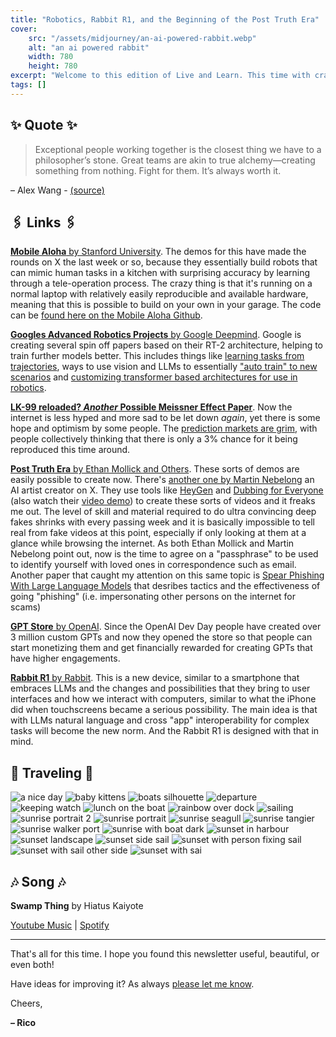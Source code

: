 ```yaml
---
title: "Robotics, Rabbit R1, and the Beginning of the Post Truth Era"
cover:
    src: "/assets/midjourney/an-ai-powered-rabbit.webp"
    alt: "an ai powered rabbit"
    width: 780
    height: 780
excerpt: "Welcome to this edition of Live and Learn. This time with crazy breakthroughs in the field of robotics from different teams, another LK-99 related possible super conductor paper, and people warning about the beginnings of the post truth era with deepfakes generated by AI becoming so easy to create it's not even funny anymore."
tags: []
---
```


## ✨ Quote ✨

> Exceptional people working together is the closest thing we have to a philosopher’s stone. Great teams are akin to true alchemy—creating something from nothing. Fight for them. It’s always worth it.

– Alex Wang - [(source)](https://alexw.substack.com/p/what-i-learned-in-2023)

## 🖇️ Links 🖇️

[**Mobile Aloha** by Stanford University](https://mobile-aloha.github.io/). The demos for this have made the rounds on X the last week or so, because they essentially build robots that can mimic human tasks in a kitchen with surprising accuracy by learning through a tele-operation process. The crazy thing is that it's running on a normal laptop with relatively easily reproducible and available hardware, meaning that this is possible to build on your own in your garage. The code can be [found here on the Mobile Aloha Github](https://github.com/MarkFzp/mobile-aloha).

[**Googles Advanced Robotics Projects** by Google Deepmind](https://deepmind.google/discover/blog/shaping-the-future-of-advanced-robotics). Google is creating several spin off papers based on their RT-2 architecture, helping to train further models better. This includes things like [learning tasks from trajectories](https://rt-trajectory.github.io/), ways to use vision and LLMs to essentially ["auto train" to new scenarios](https://auto-rt.github.io/) and [customizing transformer based architectures for use in robotics](https://sites.google.com/view/rtsara). 

[**LK-99 reloaded? *Another* Possible Meissner Effect Paper**](https://arxiv.org/pdf/2401.00999.pdf). Now the internet is less hyped and more sad to be let down *again*, yet there is some hope and optimism by some people. The [prediction markets are grim](https://manifold.markets/postjawline/will-the-meissner-effect-be-confirm), with people collectively thinking that there is only a 3% chance for it being reproduced this time around. 

[**Post Truth Era** by Ethan Mollick and Others](https://www.youtube.com/watch?app=desktop&v=9EIsGra80_I). These sorts of demos are easily possible to create now. There's [another one by Martin Nebelong](https://twitter.com/MartinNebelong/status/1745879162852688322) an AI artist creator on X. They use tools like [HeyGen](https://www.heygen.com/) and [Dubbing for Everyone](https://dubbingforeveryone.github.io/) (also watch their [video demo](https://www.youtube.com/watch?v=mnlWVLLoeiY)) to create these sorts of videos and it freaks me out. The level of skill and material required to do ultra convincing deep fakes shrinks with every passing week and it is basically impossible to tell real from fake videos at this point, especially if only looking at them at a glance while browsing the internet. As both Ethan Mollick and Martin Nebelong point out, now is the time to agree on a "passphrase" to be used to identify yourself with loved ones in correspondence such as email. Another paper that caught my attention on this same topic is [Spear Phishing With Large Language Models](https://arxiv.org/ftp/arxiv/papers/2305/2305.06972.pdf) that desribes tactics and the effectiveness of going "phishing" (i.e. impersonating other persons on the internet for scams)

[**GPT Store** by OpenAI](https://openai.com/blog/introducing-the-gpt-store). Since the OpenAI Dev Day people have created over 3 million custom GPTs and now they opened the store so that people can start monetizing them and get financially rewarded for creating GPTs that have higher engagements.

[**Rabbit R1** by Rabbit](https://www.youtube.com/watch?v=22wlLy7hKP4). This is a new device, similar to a smartphone that embraces LLMs and the changes and possibilities that they bring to user interfaces and how we interact with computers, similar to what the iPhone did when touchscreens became a serious possibility. The main idea is that with LLMs natural language and cross "app" interoperability for complex tasks will become the new norm. And the Rabbit R1 is designed with that in mind. 

## 🌌 Traveling 🌌

![a nice day](/assets/newsletter/on-the-boat/a-nice-day.webp) 
![baby kittens](/assets/newsletter/on-the-boat/baby-kittens.webp) 
![boats silhouette](/assets/newsletter/on-the-boat/boats-silhouette.webp) 
![departure](/assets/newsletter/on-the-boat/departure.webp) 
![keeping watch](/assets/newsletter/on-the-boat/keeping-watch.webp) 
![lunch on the boat](/assets/newsletter/on-the-boat/lunch-on-the-boat.webp) 
![rainbow over dock](/assets/newsletter/on-the-boat/rainbow-over-dock.webp) 
![sailing](/assets/newsletter/on-the-boat/sailing.webp) 
![sunrise portrait 2](/assets/newsletter/on-the-boat/sunrise-portrait-2.webp) 
![sunrise portrait](/assets/newsletter/on-the-boat/sunrise-portrait.webp) 
![sunrise seagull](/assets/newsletter/on-the-boat/sunrise-seagull.webp) 
![sunrise tangier](/assets/newsletter/on-the-boat/sunrise-tangier.webp) 
![sunrise walker port](/assets/newsletter/on-the-boat/sunrise-walker-port.webp) 
![sunrise with boat dark](/assets/newsletter/on-the-boat/sunrise-with-boat-dark.webp) 
![sunset in harbour](/assets/newsletter/on-the-boat/sunset-in-harbour.webp) 
![sunset landscape](/assets/newsletter/on-the-boat/sunset-landscape.webp) 
![sunset side sail](/assets/newsletter/on-the-boat/sunset-side-sail.webp) 
![sunset with person fixing sail](/assets/newsletter/on-the-boat/sunset-with-person-fixing-sail.webp) 
![sunset with sail other side](/assets/newsletter/on-the-boat/sunset-with-sail-other-side.webp) 
![sunset with sai](/assets/newsletter/on-the-boat/sunset-with-sail.webp)

## 🎶 Song 🎶

**Swamp Thing** by Hiatus Kaiyote 

[Youtube Music](https://music.youtube.com/watch?v=wM9yqvkifDs) | [Spotify](https://open.spotify.com/track/6X3km3A3Wc5o1mQ6gRdSmo)

---

That's all for this time. I hope you found this newsletter useful, beautiful, or even both!

Have ideas for improving it? As always [please let me know](https://airtable.com/shro1VeyG4lkNXkx2). 

Cheers,

**– Rico**

